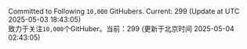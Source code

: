 Committed to Following `10,000` GitHubers. Current: <!-- FOLLOWING_COUNT -->299<!-- FOLLOWING_COUNT --> (Update at UTC <!-- LAST_UPDATED -->2025-05-03 18:43:05<!-- LAST_UPDATED -->)<br>
致力于关注`10,000`个GitHuber。当前：<!-- FOLLOWING_COUNT -->299<!-- FOLLOWING_COUNT --> (更新于北京时间 <!-- LAST_UPDATED_CST -->2025-05-04 02:43:05<!-- LAST_UPDATED_CST -->)
